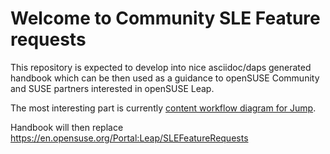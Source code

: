 # Welcome to Community SLE Feature requests

This repository is expected to develop into nice asciidoc/daps generated handbook which can be
then used as a guidance to openSUSE Community and SUSE partners interested in openSUSE Leap.

The most interesting part is currently [content workflow diagram for Jump](https://github.com/openSUSE/CommunitySLEFeatureRequests/blob/master/images/svg/openSUSE-jump-content-workflow.svg).

Handbook will then replace https://en.opensuse.org/Portal:Leap/SLEFeatureRequests
